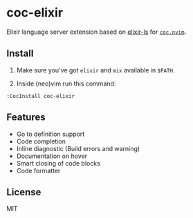 # coc-elixir

Elixir language server extension based on [elixir-ls](https://github.com/JakeBecker/elixir-ls) for [`coc.nvim`](https://github.com/neoclide/coc.nvim).

## Install

1. Make sure you've got `elixir` and `mix` available in `$PATH`.

2. Inside (neo)vim run this command:

```
:CocInstall coc-elixir
```

## Features
- Go to definition support
- Code completion
- Inline diagnostic (Build errors and warning)
- Documentation on hover
- Smart closing of code blocks
- Code formatter

## License

MIT

